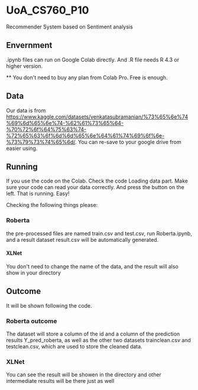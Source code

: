# UoA_CS760_P10
Recommender System based on Sentiment analysis


## Envernment

.ipynb files can run on Google Colab directly. And .R file needs R 4.3 or higher version.

** You don't need to buy any plan from Colab Pro. Free is enough.

## Data

Our data is from https://www.kaggle.com/datasets/venkatasubramanian/%73%65%6e%74%69%6d%65%6e%74-%62%61%73%65%64-%70%72%6f%64%75%63%74-%72%65%63%6f%6d%6d%65%6e%64%61%74%69%6f%6e-%73%79%73%74%65%6d/. You can re-save to your google drive from easier using.

## Running

If you use the code on the Colab.
Check the code Loading data part. Make sure your code can read your data correctly. And press the button on the left. That is running. Easy!

Checking the following things please:
### Roberta

the pre-processed files are named train.csv and test.csv, run Roberta.ipynb, and a result dataset result.csv will be automatically generated.

#### XLNet

You don't need to change the name of the data, and the result will also show in your directory

## Outcome

It will be shown following the code.

### Roberta outcome

The dataset will store a column of the id and a column of the prediction results Y_pred_roberta, as well as the other two datasets trainclean.csv and testclean.csv, which are used to store the cleaned data.

### XLNet

You can see the result will be showen in the directory and other intermediate results will be there just as well
